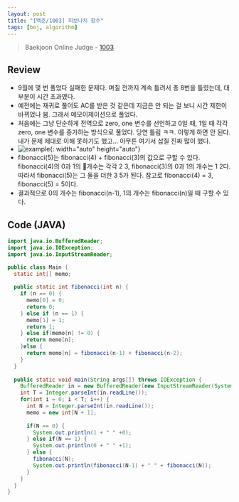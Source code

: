 ```yaml
---
layout: post
title: "[백준/1003] 피보나치 함수"
tags: [boj, algorithm]
---
```

> Baekjoon Online Judge - [1003](https://www.acmicpc.net/problem/1003)

## Review
* 9월에 몇 번 풀었다 실패한 문제다. 며칠 전까지 계속 틀려서 총 8번을 틀렸는데, 대부분이 시간 초과였다.
* 예전에는 재귀로 풀어도 AC를 받은 것 같은데 지금은 안 되는 걸 보니 시간 제한이 바뀌었나 봄. 그래서 메모이제이션으로 풀었다.
* 처음에는 그냥 단순하게 전역으로 zero, one 변수를 선언하고 0일 때, 1일 때 각각 zero, one 변수를 증가하는 방식으로 풀었다. 당연 틀림 ㅋㅋ. 이렇게 하면 안 된다. 내가 문제 제대로 이해 못하기도 했고... 아무튼 여기서 삽질 진짜 많이 했다. 
* ![example]({{site.url}}/assets/images/bj-1003/fibo.png){: width="auto" height="auto"}
* fibonacci(5)는 fibonacci(4) + fibonacci(3)의 값으로 구할 수 있다. fibonacci(4)의 0과 1의 개수는 각각 2 3, fibonacci(3)의 0과 1의 개수는 1 2다. 따라서 fibonacci(5)는 그 둘을 더한 3 5가 된다. 참고로 fibonacci(4) = 3, fibonacci(5) = 5이다.
* 결과적으로 0의 개수는 fibonacci(n-1), 1의 개수는 fibonacci(n)일 때 구할 수 있다.

## Code (JAVA)
```java
import java.io.BufferedReader;
import java.io.IOException;
import java.io.InputStreamReader;

public class Main {
  static int[] memo;
  
  public static int fibonacci(int n) {
    if (n == 0) {
      memo[0] = 0;
      return 0;
    } else if (n == 1) {
      memo[1] = 1;
      return 1;
    } else if(memo[n] != 0) {
      return memo[n];
    }else {
      return memo[n] = fibonacci(n-1) + fibonacci(n-2);
    }
  }
  
  public static void main(String args[]) throws IOException {
    BufferedReader in = new BufferedReader(new InputStreamReader(System.in));
    int T = Integer.parseInt(in.readLine());
    for(int i = 0; i < T; i++) {
      int N = Integer.parseInt(in.readLine());
      memo = new int[N + 1];   
      
      if(N == 0) {
        System.out.println(1 + " " +0);
      } else if(N == 1) {
        System.out.println(0 + " " +1);
      } else {
        fibonacci(N);
        System.out.println(fibonacci(N-1) + " " + fibonacci(N));
      }
    }
  }
}
```
